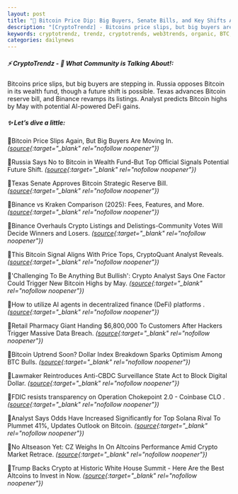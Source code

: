 ```yaml
---
layout: post
title: "🌇 Bitcoin Price Dip: Big Buyers, Senate Bills, and Key Shifts Ahead"
description: "[CryptoTrendz] - Bitcoins price slips, but big buyers are stepping in. Russia opposes Bitcoin in its wealth fund, though a future shift is possible. Texas advances Bitcoin reserve bill, and Binance revamps its listings. Analyst predicts Bitcoin highs by May with potential AI-powered DeFi gains."
keywords: cryptotrendz, trendz, cryptotrends, web3trends, organic, BTC, Analyst, AI, Crypto, Altcoins, Market, Digital, investors, Bitcoin
categories: dailynews
---
```


##### ⚡ CryptoTrendz - 📌 *What Community is Talking About!:*

Bitcoins price slips, but big buyers are stepping in. Russia opposes Bitcoin in its wealth fund, though a future shift is possible. Texas advances Bitcoin reserve bill, and Binance revamps its listings. Analyst predicts Bitcoin highs by May with potential AI-powered DeFi gains.

##### ✨ *Let’s dive a little:*


🔹Bitcoin Price Slips Again, But Big Buyers Are Moving In. *([source](https://s.avyag.com/qbxg){:target="_blank" rel="nofollow noopener"})*

🔹Russia Says No to Bitcoin in Wealth Fund-But Top Official Signals Potential Future Shift. *([source](https://s.avyag.com/qkg5){:target="_blank" rel="nofollow noopener"})*

🔹Texas Senate Approves Bitcoin Strategic Reserve Bill. *([source](https://s.avyag.com/ti4h){:target="_blank" rel="nofollow noopener"})*

🔹Binance vs Kraken Comparison (2025): Fees, Features, and More. *([source](https://s.avyag.com/vqfv){:target="_blank" rel="nofollow noopener"})*

🔹Binance Overhauls Crypto Listings and Delistings-Community Votes Will Decide Winners and Losers. *([source](https://s.avyag.com/633k){:target="_blank" rel="nofollow noopener"})*

🔹This Bitcoin Signal Aligns With Price Tops, CryptoQuant Analyst Reveals. *([source](https://s.avyag.com/7lzg){:target="_blank" rel="nofollow noopener"})*

🔹'Challenging To Be Anything But Bullish': Crypto Analyst Says One Factor Could Trigger New Bitcoin Highs by May. *([source](https://s.avyag.com/8lgq){:target="_blank" rel="nofollow noopener"})*

🔹How to utilize AI agents in decentralized finance (DeFi) platforms . *([source](https://s.avyag.com/pyiu){:target="_blank" rel="nofollow noopener"})*

🔹Retail Pharmacy Giant Handing $6,800,000 To Customers After Hackers Trigger Massive Data Breach. *([source](https://s.avyag.com/c6sx){:target="_blank" rel="nofollow noopener"})*

🔹Bitcoin Uptrend Soon? Dollar Index Breakdown Sparks Optimism Among BTC Bulls. *([source](https://s.avyag.com/hw30){:target="_blank" rel="nofollow noopener"})*

🔹Lawmaker Reintroduces Anti-CBDC Surveillance State Act to Block Digital Dollar. *([source](https://s.avyag.com/yuc2){:target="_blank" rel="nofollow noopener"})*

🔹FDIC resists transparency on Operation Chokepoint 2.0 - Coinbase CLO . *([source](https://s.avyag.com/kbbv){:target="_blank" rel="nofollow noopener"})*

🔹Analyst Says Odds Have Increased Significantly for Top Solana Rival To Plummet 41%, Updates Outlook on Bitcoin. *([source](https://s.avyag.com/x14d){:target="_blank" rel="nofollow noopener"})*

🔹No Altseason Yet: CZ Weighs In On Altcoins Performance Amid Crypto Market Retrace. *([source](https://s.avyag.com/l4wn){:target="_blank" rel="nofollow noopener"})*

🔹Trump Backs Crypto at Historic White House Summit - Here Are the Best Altcoins to Invest in Now. *([source](https://s.avyag.com/r4r4){:target="_blank" rel="nofollow noopener"})*
